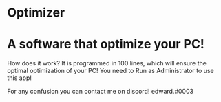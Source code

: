 # Optimizer

# A software that optimize your PC!

How does it work?
It is programmed in 100 lines, which will ensure the optimal optimization of your PC! You need to Run as Administrator to use this app!

For any confusion you can contact me on discord!
edward.#0003
